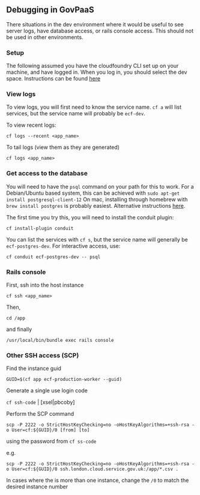 ## Debugging in GovPaaS
There situations in the dev environment where it would be useful to see server logs, have database access, or rails console access.
This should not be used in other environments.

### Setup
The following assumed you have the cloudfoundry CLI set up on your machine, and have logged in. 
When you log in, you should select the dev space. Instructions can be found [here](https://docs.cloud.service.gov.uk/get_started.html#set-up-the-cloud-foundry-command-line)

### View logs
To view logs, you will first need to know the service name. `cf a` will list services, but the service name will probably be `ecf-dev`.

To view recent logs:

```cf logs --recent <app_name>```

To tail logs (view them as they are generated)

```cf logs <app_name>```

### Get access to the database
You will need to have the `psql` command on your path for this to work. 
For a Debian/Ubuntu based system, this can be achieved with `sudo apt-get install postgresql-client-12`
On mac, installing through homebrew with `brew install postgres` is probably easiest. Alternative instructions [here](https://www.postgresql.org/download/macosx/).

The first time you try this, you will need to install the conduit plugin:

`cf install-plugin conduit`

You can list the services with `cf s`, but the service name will generally be `ecf-postgres-dev`. For interactive access, use:

`cf conduit ecf-postgres-dev -- psql`

### Rails console
First, ssh into the host instance

`cf ssh <app_name>`

Then, 

`cd /app`

and finally

`/usr/local/bin/bundle exec rails console`

### Other SSH access (SCP)
Find the instance guid

`GUID=$(cf app ecf-production-worker --guid)`

Generate a single use login code

`cf ssh-code` | [xsel|pbcoby]

Perform the SCP command

`scp -P 2222 -o StrictHostKeyChecking=no -oHostKeyAlgorithms=+ssh-rsa -o User=cf:${GUID}/0 [from] [to]`

using the password from `cf ss-code`

e.g.

`scp -P 2222 -o StrictHostKeyChecking=no -oHostKeyAlgorithms=+ssh-rsa -o User=cf:${GUID}/0 ssh.london.cloud.service.gov.uk:/app/*.csv .`

In cases where the is more than one instance, change the `/0` to match the desired instance number
